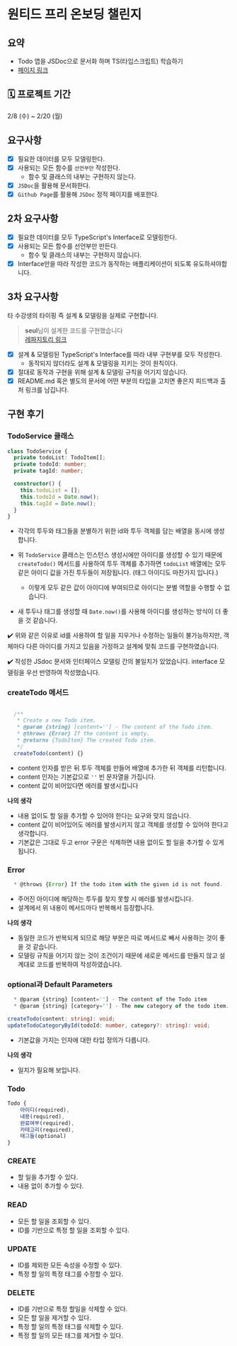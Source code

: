 # 원티드 프리 온보딩 챌린지

## 요약

- Todo 앱을 JSDoc으로 문서화 하며 TS(타입스크립트) 학습하기
- [페이지 링크](https://goodlearner10.github.io/wanted-pre-onboarding-challenge-fe-ts/)

## 🗓️ 프로젝트 기간

2/8 (수) ~ 2/20 (월)

## 요구사항

- [x] 필요한 데이터를 모두 모델링한다.
- [x] 사용되는 모든 함수를 `선언부만` 작성한다.
  - 함수 및 클래스의 내부는 구현하지 않는다.
- [x] `JSDoc`을 활용해 문서화한다.
- [x] `Github Page`를 활용해 `JSDoc` 정적 페이지를 배포한다.

## 2차 요구사항

- [x] 필요한 데이터를 모두 TypeScript's Interface로 모델링한다.
- [x] 사용되는 모든 함수를 선언부만 만든다.
  - 함수 및 클래스의 내부는 구현하지 않습니다.
- [x] Interface만을 따라 작성한 코드가 동작하는 애플리케이션이 되도록 유도하셔야합니다.

## 3차 요구사항

타 수강생의 타이핑 즉 설계 & 모델링을 실제로 구현합니다.

> **seul**님이 설계한 코드를 구현했습니다  
> [레파지토리 링크](https://github.com/seul-dev/wanted-pre-onboarding-challenge-fe-2)

- [x] 설계 & 모델링된 TypeScript's Interface를 따라 내부 구현부를 모두 작성한다.
  - 동작되지 않더라도 설계 & 모델링을 지키는 것이 원칙이다.
- [x] 절대로 동작과 구현을 위해 설계 & 모델링 규칙을 어기지 않습니다.
- [x] README.md 혹은 별도의 문서에 어떤 부분의 타입을 고치면 좋은지 피드백과 출처 링크를 남깁니다.

## 구현 후기

### TodoService 클래스

```ts
class TodoService {
  private todoList: TodoItem[];
  private todoId: number;
  private tagId: number;

  constructor() {
    this.todoList = [];
    this.todoId = Date.now();
    this.tagId = Date.now();
  }
}
```

- 각각의 투두와 태그들을 분별하기 위한 id와 투두 객체를 담는 배열을 동시에 생성합니다.

- 위 `TodoService` 클래스는 인스턴스 생성시에만 아이디를 생성할 수 있기 때문에 `createTodo()` 메서드를 사용하여 투두 객체를 추가하면 `todoList` 배열에는 모두 같은 아이디 값을 가진 투두들이 저장됩니다. (태그 아이디도 마찬가지 입니다.)

  - 이렇게 모두 같은 값이 아이디에 부여되므로 아이디는 분별 역할을 수행할 수 없습니다.

- 새 투두나 태그를 생성할 때 `Date.now()`를 사용해 아이디를 생성하는 방식이 더 좋을 것 같습니다.

✔️ 위와 같은 이유로 id를 사용하여 할 일을 지우거나 수정하는 일들이 불가능하지만, 객체마다 다른 아이디를 가지고 있음을 가정하고 설계에 맞춰 코드를 구현하였습니다.

✔️ 작성한 JSdoc 문서와 인터페이스 모델링 간의 불일치가 있었습니다. interface 모델링을 우선 반영하여 작성했습니다.

### createTodo 메서드

```js

  /**
   * Create a new Todo item.
   * @param {string} [content=''] - The content of the Todo item.
   * @throws {Error} If the content is empty.
   * @returns {TodoItem} The created Todo item.
   */
  createTodo(content) {}

```

- content 인자를 받은 뒤 투두 객체를 만들어 배열에 추가한 뒤 객체를 리턴합니다.
- content 인자는 기본값으로 `''` 빈 문자열을 가집니다.
- content 값이 비어있다면 에러를 발생시킵니다

**나의 생각**

- 내용 없이도 할 일을 추가할 수 있어야 한다는 요구와 맞지 않습니다.
- content 값이 비어있어도 에러를 발생시키지 않고 객체를 생성할 수 있어야 한다고 생각합니다.
- 기본값은 그대로 두고 error 구문은 삭제하면 내용 없이도 할 일을 추가할 수 있게 됩니다.

### Error

```js
  * @throws {Error} If the todo item with the given id is not found.
```

- 주어진 아이디에 해당하는 투두를 찾지 못할 시 에러를 발생시킵니다.
- 설계에서 위 내용이 메서드마다 반복해서 등장합니다.

**나의 생각**

- 동일한 코드가 반복되게 되므로 해당 부분은 따로 메서드로 빼서 사용하는 것이 좋을 것 같습니다.
- 모델링 규칙을 어기지 않는 것이 조건이기 때문에 새로운 메서드를 만들지 않고 설계대로 코드를 반복하여 작성하였습니다.

### optional과 Default Parameters

```js
  * @param {string} [content=''] - The content of the Todo item
  * @param {string} [category=''] - The new category of the todo item.
```

```ts
createTodo(content: string): void;
updateTodoCategoryById(todoId: number, category?: string): void;
```

- 기본값을 가지는 인자에 대한 타입 정의가 다릅니다.

**나의 생각**

- 일치가 필요해 보입니다.

### Todo

```js
Todo {
    아이디(required),
    내용(required),
    완료여부(required),
    카테고리(required),
    태그들(optional)
}
```

### CREATE

- 할 일을 추가할 수 있다.
- 내용 없이 추가할 수 있다.

### READ

- 모든 할 일을 조회할 수 있다.
- ID를 기반으로 특정 할 일을 조회할 수 있다.

### UPDATE

- ID를 제외한 모든 속성을 수정할 수 있다.
- 특정 할 일의 특정 태그를 수정할 수 있다.

### DELETE

- ID를 기반으로 특정 할일을 삭제할 수 있다.
- 모든 할 일을 제거할 수 있다.
- 특정 할 일의 특정 태그를 삭제할 수 있다.
- 특정 할 일의 모든 태그를 제거할 수 있다.
